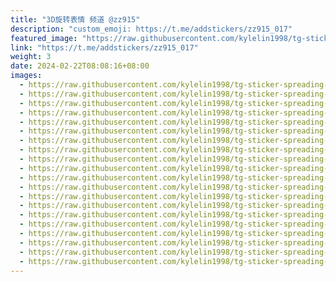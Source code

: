 ```yaml
---
title: "3D旋转表情 频道 @zz915"
description: "custom_emoji: https://t.me/addstickers/zz915_017"
featured_image: "https://raw.githubusercontent.com/kylelin1998/tg-sticker-spreading-worldwide-images/main/img/f4fa2194-73a1-43ad-ba82-f9624d1538bb.jpg"
link: "https://t.me/addstickers/zz915_017"
weight: 3
date: 2024-02-22T08:08:16+08:00
images:
  - https://raw.githubusercontent.com/kylelin1998/tg-sticker-spreading-worldwide-images/main/img/f4fa2194-73a1-43ad-ba82-f9624d1538bb.jpg
  - https://raw.githubusercontent.com/kylelin1998/tg-sticker-spreading-worldwide-images/main/img/b75c5095-7833-493b-bc0b-8c8e2c8636f1.jpg
  - https://raw.githubusercontent.com/kylelin1998/tg-sticker-spreading-worldwide-images/main/img/988b6dfa-71de-42c5-bfb1-d9613f704508.jpg
  - https://raw.githubusercontent.com/kylelin1998/tg-sticker-spreading-worldwide-images/main/img/5e6b51e5-6e46-4955-9461-ffa3a43ff53e.jpg
  - https://raw.githubusercontent.com/kylelin1998/tg-sticker-spreading-worldwide-images/main/img/f8ab5397-fa82-4ca4-88e5-691494721089.jpg
  - https://raw.githubusercontent.com/kylelin1998/tg-sticker-spreading-worldwide-images/main/img/ca296027-99b3-4d99-adfb-22becba9b3c0.jpg
  - https://raw.githubusercontent.com/kylelin1998/tg-sticker-spreading-worldwide-images/main/img/b23a0d1e-db27-49ab-a6c3-930486f95dd4.jpg
  - https://raw.githubusercontent.com/kylelin1998/tg-sticker-spreading-worldwide-images/main/img/879fe5c0-35b0-4320-a6d1-aa2b305813d5.jpg
  - https://raw.githubusercontent.com/kylelin1998/tg-sticker-spreading-worldwide-images/main/img/d9ef3e7a-3b2e-4972-b506-e3a838aa4330.jpg
  - https://raw.githubusercontent.com/kylelin1998/tg-sticker-spreading-worldwide-images/main/img/ac896307-0bd7-4af4-b8cb-bac952027fdb.jpg
  - https://raw.githubusercontent.com/kylelin1998/tg-sticker-spreading-worldwide-images/main/img/233d3fe5-8b3b-4671-9a53-709b40372a90.jpg
  - https://raw.githubusercontent.com/kylelin1998/tg-sticker-spreading-worldwide-images/main/img/46c81f6a-0a48-4d28-951e-da422a34f5bc.jpg
  - https://raw.githubusercontent.com/kylelin1998/tg-sticker-spreading-worldwide-images/main/img/2458d833-48a7-45d4-84b8-626c36f0cb09.jpg
  - https://raw.githubusercontent.com/kylelin1998/tg-sticker-spreading-worldwide-images/main/img/b5160725-62c2-4c44-986a-6cf40539525c.jpg
  - https://raw.githubusercontent.com/kylelin1998/tg-sticker-spreading-worldwide-images/main/img/12cb3aa5-f662-43d6-95c7-e513155434a3.jpg
  - https://raw.githubusercontent.com/kylelin1998/tg-sticker-spreading-worldwide-images/main/img/6ff735b3-b120-4e17-80eb-99fbab99e592.jpg
  - https://raw.githubusercontent.com/kylelin1998/tg-sticker-spreading-worldwide-images/main/img/5c5faa12-a951-48b2-aa94-d13bf67ec074.jpg
  - https://raw.githubusercontent.com/kylelin1998/tg-sticker-spreading-worldwide-images/main/img/ddc8210f-0c65-46c9-bcfa-67aded9abb4d.jpg
  - https://raw.githubusercontent.com/kylelin1998/tg-sticker-spreading-worldwide-images/main/img/480777a8-cc76-45e6-b18d-ba09abf8e931.jpg
  - https://raw.githubusercontent.com/kylelin1998/tg-sticker-spreading-worldwide-images/main/img/73fc736f-9f3b-4c91-882c-806b309f17cf.jpg
---
```

